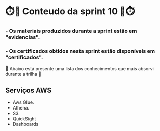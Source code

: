 # ⏱️📖 Conteudo da sprint 10 📖⏱️

### - Os materiais produzidos durante a sprint estão em "evidencias".
### - Os certificados obtidos nesta sprint estão disponíveis em "certificados".

🧠 Abaixo está presente uma lista dos conhecimentos que mais absorvi durante a trilha 🧠

##  Serviços AWS

 - Aws Glue.
 - Athena.
 - S3.
 - QuickSight
 - Dashboards

